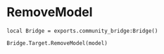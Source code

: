 # RemoveModel

```
local Bridge = exports.community_bridge:Bridge()

Bridge.Target.RemoveModel(model)
```
